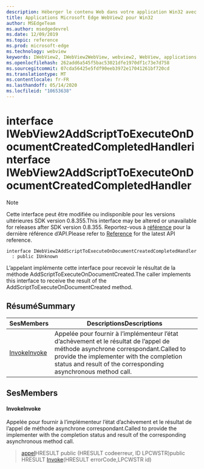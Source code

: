 ```yaml
---
description: Héberger le contenu Web dans votre application Win32 avec le contrôle Microsoft Edge WebView2
title: Applications Microsoft Edge WebView2 pour Win32
author: MSEdgeTeam
ms.author: msedgedevrel
ms.date: 12/09/2019
ms.topic: reference
ms.prod: microsoft-edge
ms.technology: webview
keywords: IWebView2, IWebView2WebView, webview2, WebView, applications Win32, Win32, Edge
ms.openlocfilehash: 262add6a545f5bac53021dfe1970df1c73e7d758
ms.sourcegitcommit: 07cda56425e5fdf90eeb3972e17041261bf720cd
ms.translationtype: MT
ms.contentlocale: fr-FR
ms.lasthandoff: 05/14/2020
ms.locfileid: "10653638"
---
```

# <span data-ttu-id="4d924-104">interface IWebView2AddScriptToExecuteOnDocumentCreatedCompletedHandler</span><span class="sxs-lookup"><span data-stu-id="4d924-104">interface IWebView2AddScriptToExecuteOnDocumentCreatedCompletedHandler</span></span> 

> [!NOTE]
> <span data-ttu-id="4d924-105">Cette interface peut être modifiée ou indisponible pour les versions ultérieures SDK version 0.8.355.</span><span class="sxs-lookup"><span data-stu-id="4d924-105">This interface may be altered or unavailable for releases after SDK version 0.8.355.</span></span> <span data-ttu-id="4d924-106">Reportez-vous à [référence](../../../webview2-api-reference.md) pour la dernière référence d’API.</span><span class="sxs-lookup"><span data-stu-id="4d924-106">Please refer to [Reference](../../../webview2-api-reference.md) for the latest API reference.</span></span>

```
interface IWebView2AddScriptToExecuteOnDocumentCreatedCompletedHandler
  : public IUnknown
```

<span data-ttu-id="4d924-107">L’appelant implémente cette interface pour recevoir le résultat de la méthode AddScriptToExecuteOnDocumentCreated.</span><span class="sxs-lookup"><span data-stu-id="4d924-107">The caller implements this interface to receive the result of the AddScriptToExecuteOnDocumentCreated method.</span></span>

## <span data-ttu-id="4d924-108">Résumé</span><span class="sxs-lookup"><span data-stu-id="4d924-108">Summary</span></span>

 <span data-ttu-id="4d924-109">Ses</span><span class="sxs-lookup"><span data-stu-id="4d924-109">Members</span></span>                        | <span data-ttu-id="4d924-110">Descriptions</span><span class="sxs-lookup"><span data-stu-id="4d924-110">Descriptions</span></span>
--------------------------------|---------------------------------------------
[<span data-ttu-id="4d924-111">Invoke</span><span class="sxs-lookup"><span data-stu-id="4d924-111">Invoke</span></span>](#invoke) | <span data-ttu-id="4d924-112">Appelée pour fournir à l’implémenteur l’état d’achèvement et le résultat de l’appel de méthode asynchrone correspondant.</span><span class="sxs-lookup"><span data-stu-id="4d924-112">Called to provide the implementer with the completion status and result of the corresponding asynchronous method call.</span></span>

## <span data-ttu-id="4d924-113">Ses</span><span class="sxs-lookup"><span data-stu-id="4d924-113">Members</span></span>

#### <span data-ttu-id="4d924-114">Invoke</span><span class="sxs-lookup"><span data-stu-id="4d924-114">Invoke</span></span> 

<span data-ttu-id="4d924-115">Appelée pour fournir à l’implémenteur l’état d’achèvement et le résultat de l’appel de méthode asynchrone correspondant.</span><span class="sxs-lookup"><span data-stu-id="4d924-115">Called to provide the implementer with the completion status and result of the corresponding asynchronous method call.</span></span>

> <span data-ttu-id="4d924-116">[appel](#invoke)HRESULT public (HRESULT codeerreur, ID LPCWSTR)</span><span class="sxs-lookup"><span data-stu-id="4d924-116">public HRESULT [Invoke](#invoke)(HRESULT errorCode,LPCWSTR id)</span></span>

